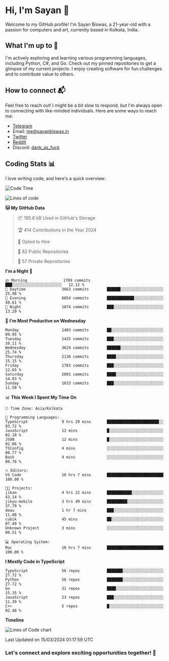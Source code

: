 # Hi, I'm Sayan 👋

Welcome to my GitHub profile! I'm Sayan Biswas, a 21-year-old with a passion for computers and art, currently based in Kolkata, India.

## What I'm up to 🚀

I'm actively exploring and learning various programming languages, including Python, C#, and Go. Check out my pinned repositories to get a glimpse of my current projects. I enjoy creating software for fun challenges and to contribute value to others.

## How to connect 📬

Feel free to reach out! I might be a bit slow to respond, but I'm always open to connecting with like-minded individuals. Here are some ways to reach me:

- [Telegram](https://t.me/dank_as_fuck)
- Email: [me@sayanbiswas.in](mailto:me@sayanbiswas.in)
- [Twitter](https://twitter.com/TheDankDel)
- [Reddit](https://www.reddit.com/user/dank_as_fuck_/)
- Discord: [dank_as_fuck](https://discordapp.com/users/506536929152466945)

## Coding Stats 📊

I love writing code, and here's a quick overview:

<!--START_SECTION:waka-->
![Code Time](http://img.shields.io/badge/Code%20Time-1%2C570%20hrs%2048%20mins-blue)

![Lines of code](https://img.shields.io/badge/From%20Hello%20World%20I%27ve%20Written-7.9%20million%20lines%20of%20code-blue)

**🐱 My GitHub Data** 

> 📦 195.6 kB Used in GitHub's Storage 
 > 
> 🏆 414 Contributions in the Year 2024
 > 
> 💼 Opted to Hire
 > 
> 📜 82 Public Repositories 
 > 
> 🔑 57 Private Repositories 
 > 
**I'm a Night 🦉** 

```text
🌞 Morning                1709 commits        ███░░░░░░░░░░░░░░░░░░░░░░   12.12 % 
🌆 Daytime                3663 commits        ██████░░░░░░░░░░░░░░░░░░░   25.98 % 
🌃 Evening                6854 commits        ████████████░░░░░░░░░░░░░   48.61 % 
🌙 Night                  1874 commits        ███░░░░░░░░░░░░░░░░░░░░░░   13.29 % 
```
📅 **I'm Most Productive on Wednesday** 

```text
Monday                   1403 commits        ██░░░░░░░░░░░░░░░░░░░░░░░   09.95 % 
Tuesday                  1425 commits        ███░░░░░░░░░░░░░░░░░░░░░░   10.11 % 
Wednesday                3629 commits        ██████░░░░░░░░░░░░░░░░░░░   25.74 % 
Thursday                 2136 commits        ████░░░░░░░░░░░░░░░░░░░░░   15.15 % 
Friday                   1783 commits        ███░░░░░░░░░░░░░░░░░░░░░░   12.65 % 
Saturday                 2091 commits        ████░░░░░░░░░░░░░░░░░░░░░   14.83 % 
Sunday                   1633 commits        ███░░░░░░░░░░░░░░░░░░░░░░   11.58 % 
```


📊 **This Week I Spent My Time On** 

```text
🕑︎ Time Zone: Asia/Kolkata

💬 Programming Languages: 
TypeScript               9 hrs 29 mins       ███████████████████████░░   93.72 % 
JavaScript               12 mins             █░░░░░░░░░░░░░░░░░░░░░░░░   02.10 % 
JSON                     12 mins             █░░░░░░░░░░░░░░░░░░░░░░░░   02.06 % 
TSConfig                 4 mins              ░░░░░░░░░░░░░░░░░░░░░░░░░   00.77 % 
Bash                     4 mins              ░░░░░░░░░░░░░░░░░░░░░░░░░   00.76 % 

🔥 Editors: 
VS Code                  10 hrs 7 mins       █████████████████████████   100.00 % 

🐱‍💻 Projects: 
jikan                    4 hrs 22 mins       ███████████░░░░░░░░░░░░░░   43.14 % 
jikyu-mobile             3 hrs 49 mins       █████████░░░░░░░░░░░░░░░░   37.79 % 
deau                     1 hr 7 mins         ███░░░░░░░░░░░░░░░░░░░░░░   11.08 % 
cubik                    45 mins             ██░░░░░░░░░░░░░░░░░░░░░░░   07.49 % 
Unknown Project          3 mins              ░░░░░░░░░░░░░░░░░░░░░░░░░   00.51 % 

💻 Operating System: 
Mac                      10 hrs 7 mins       █████████████████████████   100.00 % 
```

**I Mostly Code in TypeScript** 

```text
TypeScript               56 repos            ███████░░░░░░░░░░░░░░░░░░   27.72 % 
Python                   56 repos            ███████░░░░░░░░░░░░░░░░░░   27.72 % 
Go                       31 repos            ████░░░░░░░░░░░░░░░░░░░░░   15.35 % 
JavaScript               23 repos            ███░░░░░░░░░░░░░░░░░░░░░░   11.39 % 
C++                      5 repos             █░░░░░░░░░░░░░░░░░░░░░░░░   02.48 % 
```



**Timeline**

![Lines of Code chart](https://raw.githubusercontent.com/Dank-del/Dank-del/main/assets/bar_graph.png)


 Last Updated on 15/03/2024 01:17:59 UTC
<!--END_SECTION:waka-->

### Let's connect and explore exciting opportunities together! 🚀
